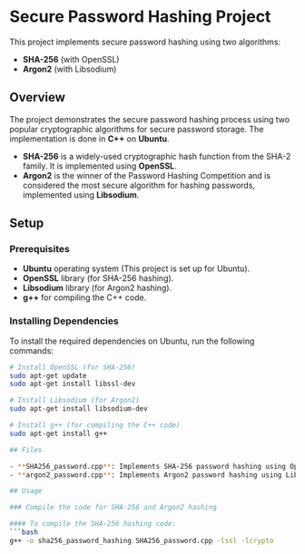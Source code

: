 # Secure Password Hashing Project

This project implements secure password hashing using two algorithms:

- **SHA-256** (with OpenSSL)
- **Argon2** (with Libsodium)

## Overview

The project demonstrates the secure password hashing process using two popular cryptographic algorithms for secure password storage. The implementation is done in **C++** on **Ubuntu**.

- **SHA-256** is a widely-used cryptographic hash function from the SHA-2 family. It is implemented using **OpenSSL**.
- **Argon2** is the winner of the Password Hashing Competition and is considered the most secure algorithm for hashing passwords, implemented using **Libsodium**.

## Setup

### Prerequisites

- **Ubuntu** operating system (This project is set up for Ubuntu).
- **OpenSSL** library (for SHA-256 hashing).
- **Libsodium** library (for Argon2 hashing).
- **g++** for compiling the C++ code.

### Installing Dependencies

To install the required dependencies on Ubuntu, run the following commands:

```bash
# Install OpenSSL (for SHA-256)
sudo apt-get update
sudo apt-get install libssl-dev

# Install Libsodium (for Argon2)
sudo apt-get install libsodium-dev

# Install g++ (for compiling the C++ code)
sudo apt-get install g++

## Files

- **SHA256_password.cpp**: Implements SHA-256 password hashing using OpenSSL.
- **argon2_password.cpp**: Implements Argon2 password hashing using Libsodium.

## Usage

### Compile the code for SHA-256 and Argon2 hashing

#### To compile the SHA-256 hashing code:
```bash
g++ -o sha256_password_hashing SHA256_password.cpp -lssl -lcrypto

